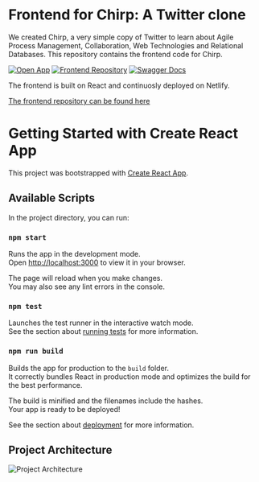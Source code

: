 # Frontend for Chirp: A Twitter clone

We created Chirp, a very simple copy of Twitter to learn about Agile Process Management, Collaboration, Web Technologies and Relational Databases. This repository contains the frontend code for Chirp.

[![Open App](https://img.shields.io/badge/Open-Web%20App-blueviolet)](https://thechirp.de)
[![Frontend Repository](https://img.shields.io/badge/Repository-Frontend-blue)](https://github.com/koenidv/chirp-backend)
[![Swagger Docs](https://img.shields.io/badge/API%20Docs-Swagger%20UI-green)](https://docs.api.thechirp.de)

The frontend is built on React and continuosly deployed on Netlify.

[The frontend repository can be found here](https://github.com/TobiasAschenbrenner/twitter-clone-frontend)

# Getting Started with Create React App

This project was bootstrapped with [Create React App](https://github.com/facebook/create-react-app).

## Available Scripts

In the project directory, you can run:

### `npm start`

Runs the app in the development mode.\
Open [http://localhost:3000](http://localhost:3000) to view it in your browser.

The page will reload when you make changes.\
You may also see any lint errors in the console.

### `npm test`

Launches the test runner in the interactive watch mode.\
See the section about [running tests](https://facebook.github.io/create-react-app/docs/running-tests) for more information.

### `npm run build`

Builds the app for production to the `build` folder.\
It correctly bundles React in production mode and optimizes the build for the best performance.

The build is minified and the filenames include the hashes.\
Your app is ready to be deployed!

See the section about [deployment](https://facebook.github.io/create-react-app/docs/deployment) for more information.

## Project Architecture

![Project Architecture](https://user-images.githubusercontent.com/32238636/234537319-c985eb14-b7b1-4aee-9dec-dc9f81e96af7.png)
